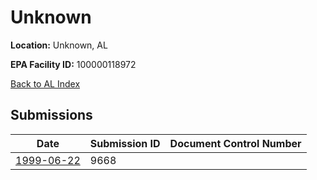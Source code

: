 # Unknown

**Location:** Unknown, AL

**EPA Facility ID:** 100000118972

[Back to AL Index](../../index.md)

## Submissions

| Date | Submission ID | Document Control Number |
|------|--------------|-------------------------|
| [1999-06-22](submissions/9668.md) | 9668 |  |

